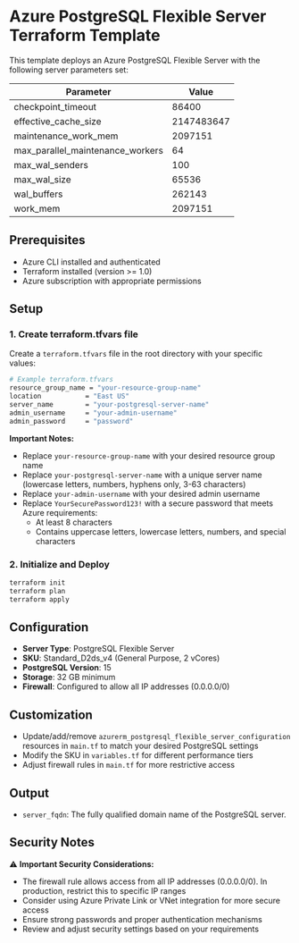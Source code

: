 # Azure PostgreSQL Flexible Server Terraform Template

This template deploys an Azure PostgreSQL Flexible Server with the following server parameters set:

| Parameter                       | Value      |
|----------------------------------|------------|
| checkpoint_timeout               | 86400      |
| effective_cache_size             | 2147483647 |
| maintenance_work_mem             | 2097151    |
| max_parallel_maintenance_workers | 64         |
| max_wal_senders                  | 100        |
| max_wal_size                     | 65536      |
| wal_buffers                      | 262143     |
| work_mem                         | 2097151    |

## Prerequisites

- Azure CLI installed and authenticated
- Terraform installed (version >= 1.0)
- Azure subscription with appropriate permissions

## Setup

### 1. Create terraform.tfvars file

Create a `terraform.tfvars` file in the root directory with your specific values:

```bash
# Example terraform.tfvars
resource_group_name = "your-resource-group-name"
location           = "East US"
server_name        = "your-postgresql-server-name"
admin_username     = "your-admin-username"
admin_password     = "password"
```

**Important Notes:**
- Replace `your-resource-group-name` with your desired resource group name
- Replace `your-postgresql-server-name` with a unique server name (lowercase letters, numbers, hyphens only, 3-63 characters)
- Replace `your-admin-username` with your desired admin username
- Replace `YourSecurePassword123!` with a secure password that meets Azure requirements:
  - At least 8 characters
  - Contains uppercase letters, lowercase letters, numbers, and special characters

### 2. Initialize and Deploy

```bash
terraform init
terraform plan
terraform apply
```

## Configuration

- **Server Type**: PostgreSQL Flexible Server
- **SKU**: Standard_D2ds_v4 (General Purpose, 2 vCores)
- **PostgreSQL Version**: 15
- **Storage**: 32 GB minimum
- **Firewall**: Configured to allow all IP addresses (0.0.0.0/0)

## Customization

- Update/add/remove `azurerm_postgresql_flexible_server_configuration` resources in `main.tf` to match your desired PostgreSQL settings
- Modify the SKU in `variables.tf` for different performance tiers
- Adjust firewall rules in `main.tf` for more restrictive access

## Output

- `server_fqdn`: The fully qualified domain name of the PostgreSQL server.

## Security Notes

⚠️ **Important Security Considerations:**
- The firewall rule allows access from all IP addresses (0.0.0.0/0). In production, restrict this to specific IP ranges
- Consider using Azure Private Link or VNet integration for more secure access
- Ensure strong passwords and proper authentication mechanisms
- Review and adjust security settings based on your requirements